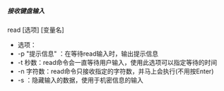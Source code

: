 ##### 接收键盘输入
read [选项] [变量名]
- 选项：
- -p "提示信息" ：在等待read输入时，输出提示信息
- -t 秒数：read命令会一直等待用户输入，使用此选项可以指定等待的时间
- -n 字符数：read命令只接收指定的字符数，并马上会执行(不用按Enter)
- -s ：隐藏输入的数据，使用于机密信息的输入
